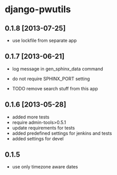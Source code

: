 django-pwutils
===================

0.1.8 [2013-07-25]
--------------------

* use lockfile from separate app

0.1.7 [2013-06-21]
--------------------

* log message in gen_sphinx_data command
* do not require SPHINX_PORT setting

* TODO remove search stuff from this app

0.1.6 [2013-05-28]
-------------------------

* added more tests
* require admin-tools>0.5.1
* update requirements for tests
* added predefined settings for jenkins and tests
* added settings for devel

0.1.5
------

* use only timezone aware dates

